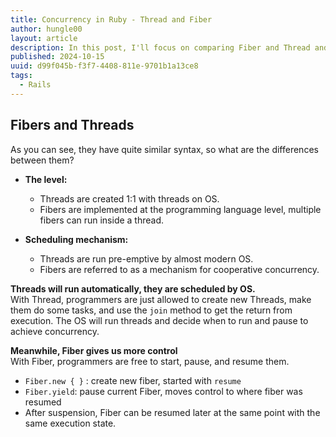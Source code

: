 ```yaml
---
title: Concurrency in Ruby - Thread and Fiber
author: hungle00
layout: article
description: In this post, I'll focus on comparing Fiber and Thread and explain why Fiber is better than Thread in some cases..
published: 2024-10-15
uuid: d99f045b-f3f7-4408-811e-9701b1a13ce8
tags:
  - Rails
---
```


## Fibers and Threads

As you can see, they have quite similar syntax, so what are the differences between them?
- **The level:**  
  - Threads are created 1:1 with threads on OS.
  - Fibers are implemented at the programming language level, multiple fibers can run inside a thread.

- **Scheduling mechanism:**  
  - Threads are run pre-emptive by almost modern OS.
  - Fibers are referred to as a mechanism for cooperative concurrency.

**Threads will run automatically, they are scheduled by OS.**  
With Thread, programmers are just allowed to create new Threads, make them do some tasks, and use the `join` method to get the return from execution. The OS will run threads and decide when to run and pause to achieve concurrency.

**Meanwhile, Fiber gives us more control**  
 With Fiber, programmers are free to start, pause, and resume them.
- `Fiber.new { }` : create new fiber, started with `resume`
- `Fiber.yield`: pause current Fiber, moves control to where fiber was resumed
- After suspension, Fiber can be resumed later at the same point with the same execution state.
